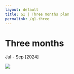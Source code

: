 ```yaml
---
layout: default
title: G1 | Three months plan
permalink: /g1-three
---
```


# Three months

Jul - Sep [2024]

<div class="py-2"></div>

<div class="py-2">
  <image class="g1s1" src="/baby-steps/assets/images/g1_three.png" />
</div>
